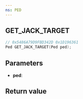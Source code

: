 ```yaml
---
ns: PED
---
```

## GET_JACK_TARGET

```c
// 0x5486A79D9FBD342D 0x1D196361
Ped GET_JACK_TARGET(Ped ped);
```


## Parameters
* **ped**: 

## Return value
